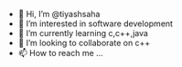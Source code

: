 - 👋 Hi, I’m @tiyashsaha
- 👀 I’m interested in software development
- 🌱 I’m currently learning c,c++,java
- 💞️ I’m looking to collaborate on c++
- 📫 How to reach me ...

<!---
tiyashsaha/tiyashsaha is a ✨ special ✨ repository because its `README.md` (this file) appears on your GitHub profile.
You can click the Preview link to take a look at your changes.
--->
